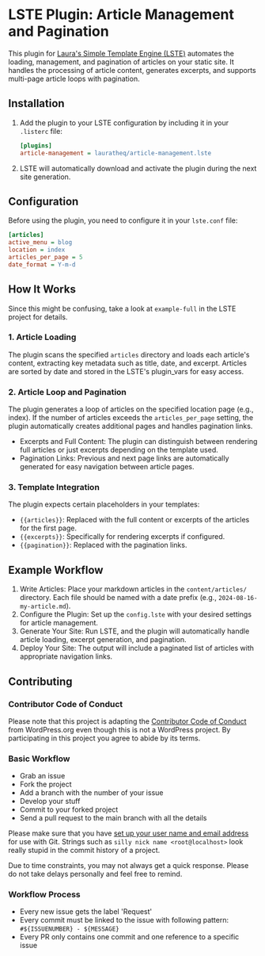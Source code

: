 # LSTE Plugin: Article Management and Pagination

This plugin for [Laura's Simple Template Engine (LSTE)](https://github.com/lauratheq/lste) automates the loading, management, and pagination of articles on your static site. It handles the processing of article content, generates excerpts, and supports multi-page article loops with pagination.

## Installation

1. Add the plugin to your LSTE configuration by including it in your `.listerc` file:

    ```ini
    [plugins]
    article-management = lauratheq/article-management.lste
    ```

2. LSTE will automatically download and activate the plugin during the next site generation.

## Configuration

Before using the plugin, you need to configure it in your `lste.conf` file:

```ini
[articles]
active_menu = blog
location = index
articles_per_page = 5
date_format = Y-m-d
```

## How It Works

Since this might be confusing, take a look at `example-full` in the LSTE project for details.

### 1. Article Loading

The plugin scans the specified `articles` directory and loads each article's content, extracting key metadata such as title, date, and excerpt. Articles are sorted by date and stored in the LSTE's plugin_vars for easy access.

### 2. Article Loop and Pagination

The plugin generates a loop of articles on the specified location page (e.g., index). If the number of articles exceeds the `articles_per_page` setting, the plugin automatically creates additional pages and handles pagination links.

* Excerpts and Full Content: The plugin can distinguish between rendering full articles or just excerpts depending on the template used.
* Pagination Links: Previous and next page links are automatically generated for easy navigation between article pages.

### 3. Template Integration

The plugin expects certain placeholders in your templates:

* `{{articles}}`: Replaced with the full content or excerpts of the articles for the first page.
* `{{excerpts}}`: Specifically for rendering excerpts if configured.
* `{{pagination}}`: Replaced with the pagination links.

## Example Workflow

1. Write Articles: Place your markdown articles in the `content/articles/` directory. Each file should be named with a date prefix (e.g., `2024-08-16-my-article.md`).
1. Configure the Plugin: Set up the `config.lste` with your desired settings for article management.
1. Generate Your Site: Run LSTE, and the plugin will automatically handle article loading, excerpt generation, and pagination.
1. Deploy Your Site: The output will include a paginated list of articles with appropriate navigation links.

## Contributing

### Contributor Code of Conduct

Please note that this project is adapting the [Contributor Code of Conduct](https://learn.wordpress.org/online-workshops/code-of-conduct/) from WordPress.org even though this is not a WordPress project. By participating in this project you agree to abide by its terms.

### Basic Workflow

* Grab an issue
* Fork the project
* Add a branch with the number of your issue
* Develop your stuff
* Commit to your forked project
* Send a pull request to the main branch with all the details

Please make sure that you have [set up your user name and email address](https://git-scm.com/book/en/v2/Getting-Started-First-Time-Git-Setup) for use with Git. Strings such as `silly nick name <root@localhost>` look really stupid in the commit history of a project.

Due to time constraints, you may not always get a quick response. Please do not take delays personally and feel free to remind.

### Workflow Process

* Every new issue gets the label 'Request'
* Every commit must be linked to the issue with following pattern: `#${ISSUENUMBER} - ${MESSAGE}`
* Every PR only contains one commit and one reference to a specific issue
